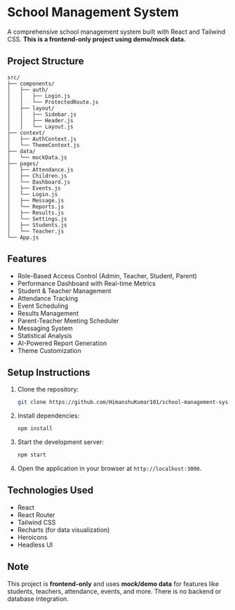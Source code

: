 # School Management System

A comprehensive school management system built with React and Tailwind CSS. **This is a frontend-only project using demo/mock data.**

## Project Structure

```
src/
├── components/
│   ├── auth/
│   │   ├── Login.js
│   │   └── ProtectedRoute.js  
│   ├── layout/
│   │   ├── Sidebar.js
│   │   ├── Header.js
│   │   └── Layout.js      
├── context/
│   ├── AuthContext.js
│   └── ThemeContext.js
├── data/
│   └── mockData.js
├── pages/
│   ├── Attendance.js
│   ├── Children.js
│   └── Dashboard.js
│   ├── Events.js
│   └── Login.js
│   ├── Message.js
│   └── Reports.js
│   ├── Results.js
│   └── Settings.js
│   ├── Students.js
│   └── Teacher.js
└── App.js
```

## Features

- Role-Based Access Control (Admin, Teacher, Student, Parent)
- Performance Dashboard with Real-time Metrics
- Student & Teacher Management
- Attendance Tracking
- Event Scheduling
- Results Management
- Parent-Teacher Meeting Scheduler
- Messaging System
- Statistical Analysis
- AI-Powered Report Generation
- Theme Customization

## Setup Instructions

1. Clone the repository:
   ```bash
   git clone https://github.com/HimanshuKumar101/school-management-system.git
   ```

2. Install dependencies:
   ```bash
   npm install
   ```

3. Start the development server:
   ```bash
   npm start
   ```

4. Open the application in your browser at `http://localhost:3000`.

## Technologies Used

- React
- React Router
- Tailwind CSS
- Recharts (for data visualization)
- Heroicons
- Headless UI
   
## Note

This project is **frontend-only** and uses **mock/demo data** for features like students, teachers, attendance, events, and more. There is no backend or database integration.
